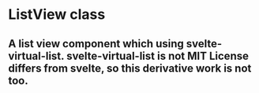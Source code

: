# ListView class

## A list view component which using svelte-virtual-list. svelte-virtual-list is not MIT License differs from svelte, so this derivative work is not too.